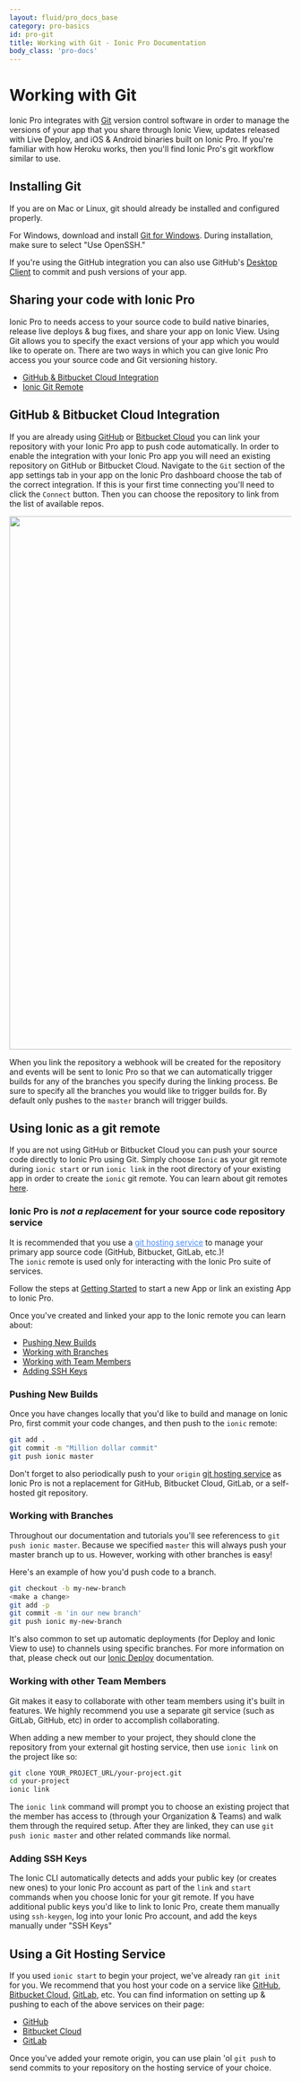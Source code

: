```yaml
---
layout: fluid/pro_docs_base
category: pro-basics
id: pro-git
title: Working with Git - Ionic Pro Documentation
body_class: 'pro-docs'
---
```


# Working with Git

Ionic Pro integrates with [Git](https://git-scm.com/book/en/v2/Getting-Started-About-Version-Control) version control software
in order to manage the versions of your app that you share through Ionic View, updates released with Live Deploy, and iOS & Android binaries built on Ionic Pro.
If you're familiar with how Heroku works, then you'll find Ionic Pro's git workflow similar to use.

## Installing Git
If you are on Mac or Linux, git should already be installed and configured properly.

For Windows, download and install [Git for Windows](https://git-scm.com/download/win). During installation, make sure to select "Use OpenSSH."

If you're using the GitHub integration you can also use GitHub's [Desktop Client](https://desktop.github.com/) to commit and push versions of your app.

## Sharing your code with Ionic Pro

Ionic Pro to needs access to your source code to build native binaries, release live deploys & bug fixes, and share your app on Ionic View.
Using Git allows you to specify the exact versions of your app which you would like to operate on. There are two ways in which you can give Ionic Pro
access you your source code and Git versioning history.

* [GitHub & Bitbucket Cloud Integration](#github--bitbucket-cloud-integration)
* [Ionic Git Remote](#ionic-git)


## GitHub & Bitbucket Cloud Integration

If you are already using [GitHub](https://github.com/) or [Bitbucket Cloud](https://bitbucket.org/)
you can link your repository with your Ionic Pro app to push code automatically.
In order to enable the integration with your Ionic Pro app you will need an existing repository on GitHub or Bitbucket Cloud.
Navigate to the `Git` section of the app settings tab in your app on the Ionic Pro dashboard choose the tab of the
correct integration. If this is your first time connecting you'll need to click the `Connect` button. Then you can choose
the repository to link from the list of available repos.

<div style="text-align: center">
  <img style="width: 950px" src="/img/pro/github-connect-app.png?1">
</div>

When you link the repository a webhook will be created for the repository
and events will be sent to Ionic Pro so that we can automatically trigger builds
for any of the branches you specify during the linking process.
Be sure to specify all the branches you would like to trigger builds for.
By default only pushes to the `master` branch will trigger builds.

## Using Ionic as a git remote

If you are not using GitHub or Bitbucket Cloud you can push your source code directly to Ionic Pro using Git.
Simply choose `Ionic` as your git remote during `ionic start` or run `ionic link` in the root directory of your existing app
in order to create the `ionic` git remote. You can learn about git remotes [here](https://git-scm.com/book/en/v2/Git-Basics-Working-with-Remotes).

<div class="alert alert-warning" role="alert">
  <h3>Ionic Pro is <i>not a replacement</i> for your source code repository service</h3>
  It is recommended that you use a <a href="/docs/pro/basics/git#using-a-git-hosting-service" style="color: #4a8bfc;">git hosting service</a>
  to manage your primary app source code (GitHub, Bitbucket,  GitLab, etc.)!
  <br />The <code>ionic</code> remote is used only for interacting with the Ionic Pro suite of services.
</div>

Follow the steps at [Getting Started](/docs/pro/getting-started.html) to start a new App or link an existing App to Ionic Pro.

Once you've created and linked your app to the Ionic remote you can learn about:

* [Pushing New Builds](#pushing-new-builds)
* [Working with Branches](#working-with-branches)
* [Working with Team Members](#working-with-other-team-members)
* [Adding SSH Keys](#adding-ssh-keys)

### Pushing New Builds

Once you have changes locally that you'd like to build and manage on Ionic Pro, first commit your code changes, and then push to the `ionic` remote:

```bash
git add .
git commit -m "Million dollar commit"
git push ionic master
```

Don't forget to also periodically push to your `origin` [git hosting service](#using-a-git-hosting-service)
as Ionic Pro is not a replacement for GitHub, Bitbucket Cloud, GitLab, or a self-hosted git repository.

### Working with Branches

Throughout our documentation and tutorials you'll see referencess to `git push ionic master`.
Because we specified `master` this will always push your master branch up to us.
However, working with other branches is easy!

Here's an example of how you'd push code to a branch.

```bash
git checkout -b my-new-branch
<make a change>
git add -p
git commit -m 'in our new branch'
git push ionic my-new-branch
```

It's also common to set up automatic deployments (for Deploy and Ionic View to use) to channels using specific branches.
For more information on that, please check out our [Ionic Deploy](/docs/pro/deploy) documentation.

### Working with other Team Members

Git makes it easy to collaborate with other team members using it's built in features. We highly recommend you use a separate git service (such as GitLab, GitHub, etc) in order to accomplish collaborating.

When adding a new member to your project, they should clone the repository from your external git hosting service, then use `ionic link` on the project like so:

```bash
git clone YOUR_PROJECT_URL/your-project.git
cd your-project
ionic link
```

The `ionic link` command will prompt you to choose an existing project that the member has access to (through your Organization & Teams)
and walk them through the required setup. After they are linked, they can use `git push ionic master` and other related commands like normal.

### Adding SSH Keys

The Ionic CLI automatically detects and adds your public key (or creates new ones) to your Ionic Pro account as part of the `link` and `start` commands when
you choose Ionic for your git remote. If you have additional public keys you'd like to link to Ionic Pro, create them manually using `ssh-keygen`,
log into your Ionic Pro account, and add the keys manually under "SSH Keys"

## Using a Git Hosting Service

If you used `ionic start` to begin your project, we've already ran `git init` for you.
We recommend that you host your code on a service like [GitHub](https://github.com/), [Bitbucket Cloud](https://bitbucket.org/), [GitLab](https://gitlab.com), etc.
You can find information on setting up & pushing to each of the above services on their page:

* [GitHub](https://help.github.com/articles/adding-an-existing-project-to-github-using-the-command-line/)
* [Bitbucket Cloud](https://confluence.atlassian.com/bitbucket/repository-setup-877174034.html)
* [GitLab](https://docs.gitlab.com/ce/gitlab-basics/create-project.html)

Once you've added your remote origin, you can use plain 'ol `git push` to send commits to your repository on the hosting service of your choice.
